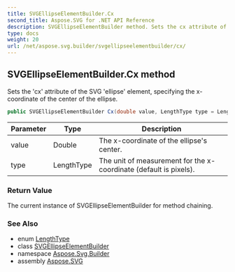 ```yaml
---
title: SVGEllipseElementBuilder.Cx
second_title: Aspose.SVG for .NET API Reference
description: SVGEllipseElementBuilder method. Sets the cx attribute of the SVG ellipse element specifying the x-coordinate of the center of the ellipse
type: docs
weight: 20
url: /net/aspose.svg.builder/svgellipseelementbuilder/cx/
---
```

## SVGEllipseElementBuilder.Cx method

Sets the 'cx' attribute of the SVG 'ellipse' element, specifying the x-coordinate of the center of the ellipse.

```csharp
public SVGEllipseElementBuilder Cx(double value, LengthType type = LengthType.Px)
```

| Parameter | Type | Description |
| --- | --- | --- |
| value | Double | The x-coordinate of the ellipse's center. |
| type | LengthType | The unit of measurement for the x-coordinate (default is pixels). |

### Return Value

The current instance of SVGEllipseElementBuilder for method chaining.

### See Also

* enum [LengthType](../../lengthtype/)
* class [SVGEllipseElementBuilder](../)
* namespace [Aspose.Svg.Builder](../../../aspose.svg.builder/)
* assembly [Aspose.SVG](../../../)
